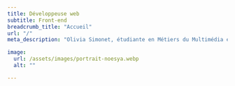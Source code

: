 ```yaml
---
title: Développeuse web
subtitle: Front-end
breadcrumb_title: "Accueil"
url: "/"
meta_description: "Olivia Simonet, étudiante en Métiers du Multimédia et de l'Internet et aspirante développeuse-web."

image:
  url: /assets/images/portrait-noesya.webp
  alt: ""

---
```

